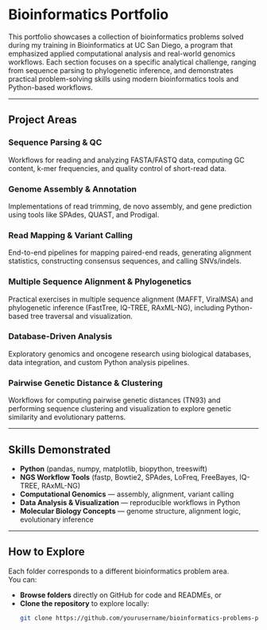 # Bioinformatics Portfolio

This portfolio showcases a collection of bioinformatics problems solved during my training in Bioinformatics at UC San Diego, a program that emphasized applied computational analysis and real-world genomics workflows. Each section focuses on a specific analytical challenge, ranging from sequence parsing to phylogenetic inference, and demonstrates practical problem-solving skills using modern bioinformatics tools and Python-based workflows.

---

## Project Areas

### Sequence Parsing & QC
Workflows for reading and analyzing FASTA/FASTQ data, computing GC content, k-mer frequencies, and quality control of short-read data.

### Genome Assembly & Annotation
Implementations of read trimming, de novo assembly, and gene prediction using tools like SPAdes, QUAST, and Prodigal.

### Read Mapping & Variant Calling
End-to-end pipelines for mapping paired-end reads, generating alignment statistics, constructing consensus sequences, and calling SNVs/indels.

### Multiple Sequence Alignment & Phylogenetics
Practical exercises in multiple sequence alignment (MAFFT, ViralMSA) and phylogenetic inference (FastTree, IQ-TREE, RAxML-NG), including Python-based tree traversal and visualization.

### Database-Driven Analysis
Exploratory genomics and oncogene research using biological databases, data integration, and custom Python analysis pipelines.

### Pairwise Genetic Distance & Clustering
Workflows for computing pairwise genetic distances (TN93) and performing sequence clustering and visualization to explore genetic similarity and evolutionary patterns.

---

## Skills Demonstrated
- **Python** (pandas, numpy, matplotlib, biopython, treeswift)
- **NGS Workflow Tools** (fastp, Bowtie2, SPAdes, LoFreq, FreeBayes, IQ-TREE, RAxML-NG)
- **Computational Genomics** — assembly, alignment, variant calling
- **Data Analysis & Visualization** — reproducible workflows in Python
- **Molecular Biology Concepts** — genome structure, alignment logic, evolutionary inference

---

## How to Explore
Each folder corresponds to a different bioinformatics problem area.  
You can:
- **Browse folders** directly on GitHub for code and READMEs, or  
- **Clone the repository** to explore locally:
  ```bash
  git clone https://github.com/yourusername/bioinformatics-problems-portfolio.git
